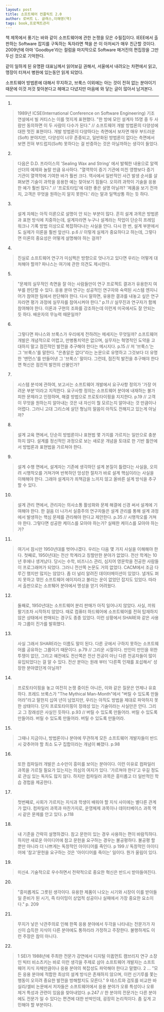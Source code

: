 ```yaml
---
layout: post
title: 소프트웨어 컨플릭트 2.0
author: 로버트 L. 글래스,이해영(역)
tags: book,프로젝트관리
---
```


책 제목에서 풍기는 바와 같이 소프트웨어에 관한 논쟁을 모은 수필집이다. IEEE에서 출판하는 Software 잡지를 구독하는 독자라면 책을 쓴 이 아저씨가 매우 친근할 것이다. 2009년에 아마 'Goodbye'라는 컬럼을 마지막으로 Software 매거진의 편집장을 그만 두신 것으로 기억한다. 

같이 일하게 된 유명환 대표님께서 읽어보길 권해서, 서울에서 내려오는 차편에서 읽고, 맹장이 터져서 병원에 있는동안 읽게 되었다.

소프트웨어 방법론에 대해서 무지하고, 브룩스 이외에는 아는 것이 전혀 없는 분야이기 때문에 이것 저것 찾아본다고 헤매고 다녔지만 마음에 와 닿는 글이 많아서 남겨본다.

- - -
1. 
> 1989년 ICSE(International Conference on Software Engineering) 기조 연설에서 빌 커티스는 이를 멋지게 표현했다. "한 방에 모인 설계자 15명 중 두 사람만 동의하면 이 두 사람이 다수가 된다." // 소프트웨어 개발 방법론의 다양성에 대한 멋진 표현이다. 개발 방법론이 다양하다는 측면에서 보자면 매우 부드러운(Soft) 분야지만, 다양성이 너무 존중되고, 일반화된 방법론이 없다는 측면에서 보면 전혀 부드럽지(Soft) 못하다는 걸 반증하는 것은 아닐까하는 생각이 들었다.

2. 
> 다음은 D.D. 프라이스의 'Sealing Wax and String' 에서 발췌한 내용으로 알렉산더의 예제와 놀랄 만큼 유사하다. "열역학이 증기 기관에 미친 영향보다 증기 기관이 열역학에 기여한 바가 훨씬 크다. 역사에서 일반적인 사건 발생 순서를 살펴보면 기술이 과학을 응용한 예는 찾아보기 힘들다. 오히려 과학이 기술을 응용한 예가 훨씬 많다." // '프로토타입'에 대한 좋은 설명 아닐까? '제품을 보기 전까지, 고객은 무엇을 원하는지 알지 못한다.' 라는 말과 일맥상통 하는 듯 하다.

3. 
> 설계 자체는 아직 이론으로 설명이 안 되는 부분이 많다. 흔히 설계 과목은 방법론과 표현 방식에 치중하는데, 설계자라면 누구나 설계라는 작업이 단순히 프레임워크나 기록 방법 이상으로 복잡하다나는 사실을 안다. 다시 한 번, 설계 부분에서도 실제가 이론을 훨씬 앞선다. p.6 // 이렇게 실제가 중요하다고 하는데, 그렇다면 이론의 중요성은 어떻게 설명해야 하는 걸까?

4. 
> 진실로 소프트웨어 연구가 미심쩍은 방향으로 엇나가고 있다면 우리는 어떻게 대처해야 할까? 파나스는 여기에 관한 의견도 제시한다.

5. 
> "문제의 실무적인 측면을 잘 아는 사람들만이 연구 프로젝트 결과가 유용한지 여부를 판단할 수 있다. 응용 분야 연구는 성공적인 연구자와 숙력된 시스템 엔지니어가 참여한 팀에서 판단해야 한다. 다시 말하면, 유용한 결과를 내놓고 싶은 연구자라면 평가 과정에 실무자를 참여시켜야 한다." p.11 // 실무진과 연구자가 함께 참여해야 한다. 이론과 구현의 조화를 강조하는데 이런게 미국에서도 잘 안되는 듯 하다. 배운자의 무능력 때문일까?

6. 
> 그렇다면 파나스와 브룩스가 우리에게 전하려는 메세지는 무엇일까? 소프트웨어 개발은 개념적으로 어렵고, 만병통치약은 없으며, 실무자는 혁명적인 도약을 고대하지 말고 점진적인 발전을 추구해야 한다는 메시지다. p.15 // 저 '브룩스'는 그 '브룩스'를 말한다. "은총알은 없다"라는 논문으로 유명하고 그것보다 더 유명한 '맨먼스'를 만들어낸 그 '브룩스' 말이다. 그런데, 점진적 발전을 추구해야 한다면 혁신은 점진적 발전의 산물인가?

7. 
> 시스템 분석에 관하여, 보고서는 소프트웨어 개발에서 요구사항 정의가 '가장 어려운 부분'이라고 지적한다. 요구사항 정의는 소프트웨어 분야에 내재하는 불가피한 문제라고 인정하며, 해결 방법으로 프로토타이핑을 지지한다. p.19 // 고객이 무엇을 원하는지 알아내는 것은 내 자신이 뭘 모르는지 알아내는 것 만큼이나 어렵다. 그러니 고대 그리스에 살던 형님의 말씀이 아직도 전해지고 있는게 아닐까?

8. 
> 설계 교육 면에서, 단순히 방법론이나 표현법 몇 가지를 가르치는 일만으로 충분하지 않다. 설계를 정신적인 과정으로 보는 새로운 개념을 토대로 한 기반 틀안에서 방법론과 표현법을 가르쳐야 한다.

9. 
> 설계 수행 면에서, 설계자는 기존에 생각하던 설계 본질이 틀렸다는 사실을, 오히려 시행착오를 거쳐가며 반복하던 엉성한 절차가 바로 설계 핵심이라는 사실을 이해해야 한다. 그래야 설계자가 죄책감을 느끼지 않고 올바른 설계 방식을 추구할 수 있다.

10. 
> 설계 관리 면에서, 관리자는 의사소통 활성화와 문제 해결에 신경 써서 설계에 기여해야 한다. 한 걸음 더 나가서 실증주의 연구자들은 설계 관리를 통해 설계 과정에서 발생하는 핵심 문제를 관리해야 한다고 제안한다. p.35 // 시행착오를 거쳐야 한다. 그렇다면 성공한 케이스를 모아야 하는가? 실패한 케이스를 모아야 하는가?

11. 
> 여기서 잠시만 1950년대를 벗어나겠다. 우리는 다음 몇 가지 사실을 이해해야 한다. 첫째로, 1950년대는 전산 학계라고 칭할만한 분야가 없었다. 전산 학계는 10년 후에나 생겨났다. 당시는 수학, 비즈니스 관리, 심지어 영문학을 전공한 사람들이 프로그래머가 되었다. 그러니 전산쪽 논문도 거의 없었다. CACM에서 조금 다루긴 했지만 많지는 않았다. 좀 더 널리 알려진 데이터메이션이 있었다. 낼개도 펴지 못하고 꺾인 소프트웨어 에이지라고 불리는 운이 없었던 잡지도 있었다. 따라서 출판으로는 소프퉤어 분야에서 명성을 얻기 어려웠다. 

12. 
> 둘째로, 1950년대는 소프트웨어 분리 판매가 아직 일어나지 않았다. 사실, 끼워 팔기조차 시작하지 않았다. 때로 컴퓨터 하드웨어에 소프트웨어를 전혀 탑재하지 않은 상태에서 판매되는 경구도 종종 있었다. 이런 상황에서 SHARE와 같은 사용자 그룹이 진가를 발휘했다.

13. 
> 사실 그래서 SHARE라는 이름도 말이 된다. 다른 곳에서 구하지 못하는 소프트웨어를 공유하는 그룹이기 때문이다. p.79 // 그리운 시절이다. 만인이 만인을 위한 투쟁이 없던, 그리고 예전에도 전산쪽은 전산 전공이 아닌 다른 전공자들이 많이 유입되었다는 걸 알 수 있다. 전산 분야는 원래 부터 '다른쪽 인재를 포섭해서' 성장한 분야였던게 아닐까?

14. 
> 프로토타이핑을 놓고 여전히 논쟁 중이든 아니든, 이와 같은 질문은 언제나 유효하다. 프레드 브룩스가 "The Mythical Man-Month"에서 "버릴 수 있도록 만들어라"라고 말한지 십여 년이 넘었지만, 우리는 아직도 방법을 제대로 파악하지 못한 상태이다. 단지 프로토타이핑이 장래성 있는 기술이라는 사실만은 안다. 그리고 그 장래성은 사실인 듯하다. p.93 // 버릴 수 있도록 만들어라. 버릴 수 있도록 만들어라. 버릴 수 있도록 만들어라. 버릴 수 있도록 만들어라.

15. 
> 그때나 지금이나, 방법론이나 분야에 무관하게 모든 소프트웨어 개발자들이 반드시 갖추어야 할 최소 도구 집합이라는 개념이 빠졌다. p.98

16. 
> 또한 컴파일러 개발은 소수만이 흥미를 보이는 분야이다. 이런 이유로 컴파일러 과목을 가르칠 필요가 있는지는 의심의 여지가 있다. '가르쳐야 한다'고 우길 정도로 관심 있는 독자도 많지 않다. 하지만 컴파일러 과목은 흥미롭고 더 일반적인 학습 경헙을 제공한다.

17. 
> 첫번째로, 사회가 가르치는 지식과 학생이 배워야 할 지식 사이에는 별다른 관계가 없다. 컴파일러 과목과 마찬가지로, 운영체제 과목이나 데이터베이스 과목 역시 같은 문제를 안고 있다. p.118

18. 
> 내 기준을 간략히 설명하겠다. 참고 문헌이 있는 경우 사용하는 편이 바람직하다. 하지만 새로운 아이디어에 참고 문헌을 요구하는 경우는 불공평하다. 불공평 할 뿐만 아니라 더 나쁘게는 독창적인 아이디어를 죽인다. p 199 // 독창적인 아이디어에 '참고'문헌을 요구하는 것은 '아이디어를 죽이는' 일이다. 뭔가 울림이 있다.

19. 
> 미신4. 기술적으로 우수하면서 전략적으로 중요한 혁신은 반드시 받아들여진다.

20. 
> "흥미롭게도 그릇된 생각이다. 유용한 제품이 나오는 시기와 시장이 이를 받아들일 준비가 된 시기, 즉 타이밍이 상업적 성공이나 실패에서 가장 중요한 요소이다." p. 209

21. 
> 무지가 낳은 낙관주의로 인해 한쪽 응용 분야에서 두각을 나타내는 전문가가 자신이 습득한 지식이 다른 분야에도 통하리라 가정하고 주장한다. 불행하게도 이런 주장은 참이 아니다. 

22. 
> 1 SEI가 1988년에 주최한 전문가 강연에서 디지털 이큅먼트 캠브리지 연구 소장인 빅터 비소츠키는 바로 이런 생각을 주제로 삼아 소프트웨어 개발자는 소프트웨어 지식 자체만큼이나 응용 분야의 복잡성도 파악해야 한다고 말했다. 2 ... "모든 응용 분야에 적합한 최상의 설계 방식은 존재하지 않으며, 이런 신기루를 쫓는 행동이 오히려 중요한 발전을 방해할지도 모른다." 9 테스트와 검토를 비교한 바실리/셀비 논문에서 저자들은 소프트웨어에서 응용 분야가 오류 특성이나 오류 제거 특성과 관련이 있음을 찾아내었다. p.247 // 한 분야의 전문가는 다른 분야에도 전문가 일 수 있다는 편견에 대한 반박인데, 굉장히 논리적이다. 좀 깊게 고민해야 할 부분이다.